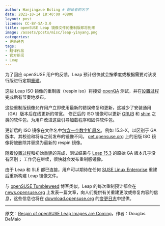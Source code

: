 ```yaml
---
author: Hanjingxue Boling # 翻译者的名字
date: 2021-10-14 18:40:00 +0800
layout: post
license: CC-BY-SA-3.0
title: openSUSE Leap 镜像文件的重制版即将到来
image: /assets/posts/misc/leap-yinyang.png
categories:
- 更新通告
tags:
- 翻译作品
- 官方新闻
- Leap
---
```


为了回应 openSUSE 用户的反馈，Leap 预计很快就会按季度或根据需要对该发行版进行定期[重建](https://openqa.opensuse.org/group_overview/88)。

这些 Leap ISO 镜像的重制版（respin iso）将接受 [openQA](https://openqa.opensuse.org/group_overview/88) 测试，并在[设置过程](https://github.com/openSUSE/openSUSE-release-process/issues/104)完成后有节奏地发布。

这些重制版镜像允许用户立即使用最新的错误修复和更新，这减少了安装通用（GA）版本后在线更新的带宽。 修正后的 ISO 镜像可以更新 [GRUB](https://www.gnu.org/software/grub/) 和 [shim](https://github.com/rhboot/shim) 之类的软件包，为用户改进这些引导加载程序和固件软件包。

更新后的 ISO 镜像在文件名中[包含一个数字扩展名](https://build.opensuse.org/package/binaries/openSUSE:Leap:15.3:Update:Respin/000product:Leap-dvd5-dvd-aarch64/images)，例如 15.3-X，以区别于 GA 版本，其校验和将与之前发布的镜像不同。 [get.opensuse.org](https://get.opensuse.org/) 上的旧版 ISO 镜像将被删除并替换为最新的 respin 镜像。

随着[设置过程](https://github.com/openSUSE/openSUSE-release-process/issues/104)和初始[重建](https://build.opensuse.org/package/binaries/openSUSE:Leap:15.3:Update:Respin/000product:Leap-dvd5-dvd-aarch64/images)的完成，测试结果与 [Leap 15.3](https://get.opensuse.org/leap/) 的原始 GA 版本几乎没有区别； 工作仍在继续，很快就会发布重制版镜像。

由于 Leap 和 SLE 都已连接，用户可以期待在任何 [SUSE Linux Enterprise](https://www.suse.com/products/server/) 重建后重新构建 Leap 镜像文件。

与 [openSUSE Tumbleweed](https://get.opensuse.org/tumbleweed/) 博客类似，Leap 的每次重制预计都会在 [news.opensuse.org](https://news.opensuse.org/) 上发表一篇文章，向人们提供有关重建更改或修复内容的信息，这些信息也将在 [download.opensuse.org](http://download.opensuse.org/) 的[变更日志](http://download.opensuse.org/distribution/leap/15.3/ChangeLogs/)中提供。

------

原文：[Respin of openSUSE Leap Images are Coming](https://news.opensuse.org/2021/10/14/respin-of-os-leap-images-are-coming/)，作者：Douglas DeMaio